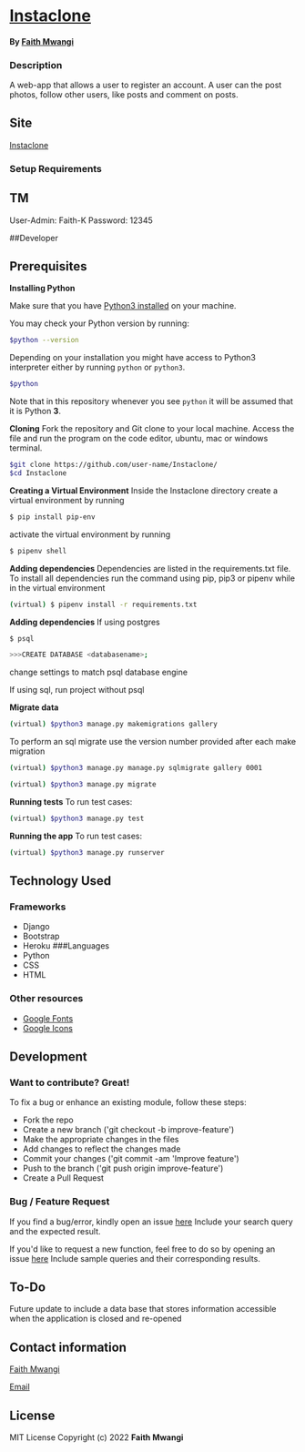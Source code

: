 # [Instaclone](https://github.com/Miss-Faith/Instaclone)
#### By [Faith Mwangi](https://github.com/miss-faith)
### Description
A web-app that allows a user to register an account. A user can the post photos, follow other users, like posts and comment on posts.
## Site
[Instaclone](https://cloning101.herokuapp.com/)
### Setup Requirements

## TM
User-Admin: Faith-K
Password: 12345

##Developer
## Prerequisites
**Installing Python**

Make sure that you have [Python3 installed](https://realpython.com/installing-python/) on your machine.

You may check your Python version by running:

```bash
$python --version
```

Depending on your installation you might have access to Python3 interpreter either by running `python` or `python3`.

```bash
$python
```
Note that in this repository whenever you see `python` it will be assumed that it is Python **3**.

**Cloning**
Fork the repository and Git clone to your local machine. Access the file and run the program on the code editor, ubuntu, mac or windows terminal.
```bash
$git clone https://github.com/user-name/Instaclone/
$cd Instaclone
```

**Creating a Virtual Environment**
Inside the Instaclone directory create a virtual environment by running
```bash
$ pip install pip-env
```
activate the virtual environment by running
```bash
$ pipenv shell
```
**Adding dependencies**
Dependencies are listed in the requirements.txt file. To install all dependencies run the command using pip, pip3 or pipenv while in the virtual environment
```bash
(virtual) $ pipenv install -r requirements.txt
```
**Adding dependencies**
If using postgres
```bash
$ psql
```
```bash
>>>CREATE DATABASE <databasename>;
```
change settings to match psql database engine

If using sql, run project without psql

**Migrate data** 
```bash
(virtual) $python3 manage.py makemigrations gallery
```
To perform an sql migrate use the version number provided after each make migration
```bash
(virtual) $python3 manage.py manage.py sqlmigrate gallery 0001
```
```bash
(virtual) $python3 manage.py migrate
```

**Running tests** 
To run test cases:
```bash
(virtual) $python3 manage.py test
```
**Running the app** 
To run test cases:
```bash
(virtual) $python3 manage.py runserver
```

## Technology Used
### Frameworks
* Django
* Bootstrap
* Heroku
###Languages
* Python
* CSS
* HTML
### Other resources
* [Google Fonts](https://fonts.google.com/)
* [Google Icons](https://fonts.google.com/)

## Development
### Want to contribute? Great!
To fix a bug or enhance an existing module, follow these steps:
* Fork the repo
* Create a new branch ('git checkout -b improve-feature')
* Make the appropriate changes in the files
* Add changes to reflect the changes made
* Commit your changes ('git commit -am 'Improve feature')
* Push to the branch ('git push origin improve-feature')
* Create a Pull Request
### Bug / Feature Request
If you find a bug/error, kindly open an issue [here](https://github.com/miss-faith/Instaclone/issues/new)
Include your search query and the expected result.

If you'd like to request a new function, feel free to do so by opening an issue [here](https://github.com/miss-faith/Instaclone/issues/new)
Include sample queries and their corresponding results.
## To-Do
Future update to include a data base that stores information accessible when the application is closed and re-opened
## Contact information
[Faith Mwangi](https://github.com/miss-faith)

[Email](faith.mwangi@student.moringaschool.com)
## License
MIT License
Copyright (c) 2022 **Faith Mwangi**
